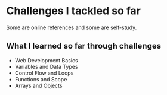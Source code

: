 # Challenges I tackled so far

Some are online references and some are self-study.

## What I learned so far through challenges
- Web Development Basics
- Variables and Data Types
- Control Flow and Loops
- Functions and Scope
- Arrays and Objects
